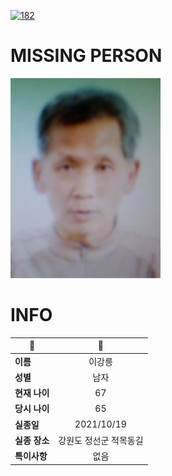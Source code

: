 [![182](https://img.shields.io/badge/%EC%8B%A4%EC%A2%85%EC%8B%A0%EA%B3%A0%EB%8A%94%20%EA%B5%AD%EB%B2%88%EC%97%86%EC%9D%B4-182-blue)](http://safe182.go.kr/index.do)

# MISSING PERSON

<img src="./missing_person.jpg">

# INFO

|🔑|💎|
|--|:--:|
|**이름**|이강릉|
|**성별**|남자|
|**현재 나이**|67|
|**당시 나이**|65|
|**실종일**|2021/10/19|
|**실종 장소**|강원도 정선군 적목동길 |
|**특이사항**|없음|
